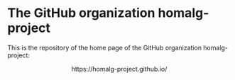# The GitHub organization homalg-project

This is the repository of the home page of the GitHub organization homalg-project:
<center>
https://homalg-project.github.io/
</center>
